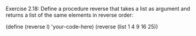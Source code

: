 Exercise 2.18: Define a procedure reverse that takes a list as argument and returns a list of the same elements in reverse order:

(define (reverse l)
  'your-code-here)
(reverse (list 1 4 9 16 25))
